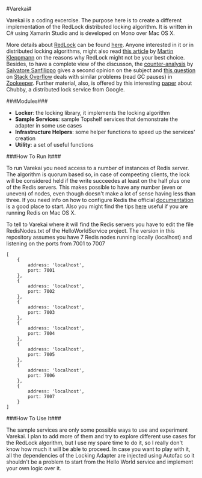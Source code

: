 #Varekai#

Varekai is a coding excercise. The purpose here is to create a different implementation of the RedLock distributed locking algorithm. It is written in C# using Xamarin Studio and is developed on Mono over Mac OS X.


More details about <a href="http://redis.io/topics/distlock" target="_blank">RedLock</a> can be found <a href="http://redis.io/topics/distlock" target="_blank">here</a>. Anyone interested in it or in distributed locking algorithms, might also read <a href="http://martin.kleppmann.com/2016/02/08/how-to-do-distributed-locking.html" target="_blank">this article</a> by <a href="http://martin.kleppmann.com/" target="_blank">Martin Kleppmann</a> on the reasons why RedLock might not be your best choice. Besides, to have a complete view of the discusson, the <a href="http://antirez.com/news/101" target="_blank">counter-analysis</a> by <a href="http://invece.org/" target="_blank">Salvatore Sanfilippo</a> gives a second opinion on the subject and <a href="http://stackoverflow.com/questions/14275613/concerns-about-zookeepers-lock-recipe" target="_blank">this question</a> on <a href="http://stackoverflow.com/" target="_blank">Stack Overflow</a> deals with similar problems (read GC pauses) in <a href="https://zookeeper.apache.org/" target="_blank">Zookeeper</a>. Further material, also, is offered by this interesting <a href="http://static.googleusercontent.com/media/research.google.com/it//archive/chubby-osdi06.pdf" target="_blank">paper</a> about Chubby, a distributed lock service from Google.

###Modules###

* __Locker__: the locking library, it implements the locking algorithm
* __Sample Services__: sample Topshelf services that demonstrate the adapter in some use cases
* __Infrastructure Helpers__: some helper functions to speed up the services' creation
* __Utility__: a set of useful functions


###How To Run It###

To run Varekai you need access to a number of instances of Redis server. The algorithm is quorum based so, in case of compeeting clients, the lock will be considered held if the write succeedes at least on the half plus one of the Redis servers. This makes possible to have any number (even or uneven) of nodes, even though doesn't make a lot of sense having less than three. If you need info on how to configure Redis the official <a href="http://redis.io/documentation" target="_blank">documentation</a> is a good place to start. Also you might find the tips <a href="https://barambani.wordpress.com/2015/04/02/redis-cluster" target="_blank">here</a> useful if you are running Redis on Mac OS X.

To tell to Varekai where it will find the Redis servers you have to edit the file RedisNodes.txt of the HelloWorldService project. The version in this repository assumes you have 7 Redis nodes running locally (localhost) and listening on the ports from 7001 to 7007

```
[
	{
		address: 'localhost',
		port: 7001
	},
	{
		address: 'localhost',
		port: 7002
	},
	{
		address: 'localhost',
		port: 7003
	},
	{
		address: 'localhost',
		port: 7004
	},
	{
		address: 'localhost',
		port: 7005
	},
	{
		address: 'localhost',
		port: 7006
	},
	{
		address: 'localhost',
		port: 7007
	}
]
```


###How To Use It###

The sample services are only some possible ways to use and experiment Varekai. I plan to add more of them and try to explore different use cases for the RedLock algorithm, but I use my spare time to do it, so I really don't know how much it will be able to proceed. In case you want to play with it, all the dependencies of the Locking Adapter are injected using Autofac so it shouldn't be a problem to start from the Hello World service and implement your own logic over it.
